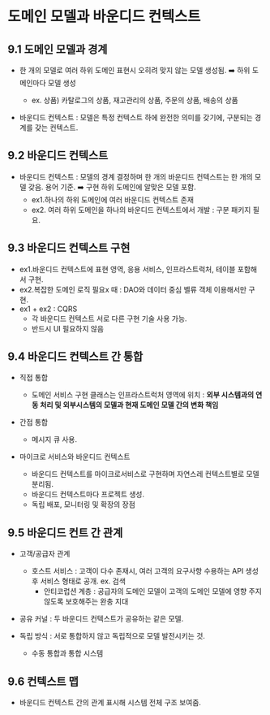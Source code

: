# 도메인 모델과 바운디드 컨텍스트

## 9.1 도메인 모델과 경계

* 한 개의 모델로 여러 하위 도메인 표현시 오히려 맞지 않는 모델 생성됨. ➡️ 하위 도메인마다 모델 생성
	* ex. 상품) 카탈로그의 상품, 재고관리의 상품, 주문의 상품, 배송의 상품

* 바운디드 컨텍스트 : 모델은 특정 컨텍스트 하에 완전한 의미를 갖기에, 구분되는 경계를 갖는 컨텍스트.

## 9.2 바운디드 컨텍스트

* 바운디드 컨텍스트 : 모델의 경계 결정하며 한 개의 바운디드 컨텍스트는 한 개의 모델 갖음. 용어 기준.  ➡️ 구현 하위 도메인에 알맞은 모델 포함.
	* ex1.하나의 하위 도메인에 여러 바운디드 컨텍스트 존재
	* ex2. 여러 하위 도메인을 하나의 바운디드 컨텍스트에서 개발 : 구분 패키지 필요.

## 9.3 바운디드 컨텍스트 구현

* ex1.바운디드 컨텍스트에 표현 영역, 응용 서비스, 인프라스트럭처, 테이블 포함해서 구현.
* ex2.복잡한 도메인 로직 필요x 때 : DAO와 데이터 중심 벨류 객체 이용해서만 구현.
* ex1 + ex2 : CQRS
	* 각 바운디드 컨텍스트 서로 다른 구현 기술 사용 가능.
	* 반드시 UI 필요하지 않음

## 9.4 바운디드 컨텍스트 간 통합

* 직접 통합
	* 도메인 서비스 구현 클래스는 인프라스트럭처 영역에 위치 : **외부 시스템과의 연동 처리 및 외부시스템의 모델과 현재 도메인 모델 간의 변화 책임**
* 간접 통합
	* 메시지 큐 사용.

* 마이크로 서비스와 바운디드 컨텍스트
	* 바운디드 컨텍스트를 마이크로서비스로 구현하며 자연스레 컨텍스트별로 모델 분리됨.
	* 바운디드 컨텍스트마다 프로젝트 생성.
	* 독립 배포, 모니터링 및 확장의 장점

## 9.5 바운디드 컨트 간 관계

* 고객/공급자 관계
	* 호스트 서비스 : 고객이 다수 존재시, 여러 고객의 요구사항 수용하는 API 생성 후 서비스 형태로 공개. ex. 검색
		* 안티코럽션 계층 : 공급자의 도메인 모델이 고객의 도메인 모델에 영향 주지 않도록 보호해주는 완충 지대

* 공유 커널 : 두 바운디드 컨텍스트가 공유하는 같은 모델.

* 독립 방식 : 서로 통합하지 않고 독립적으로 모델 발전시키는 것.
	* 수동 통합과 통합 시스템

## 9.6 컨텍스트 맵

* 바운디드 컨텍스트 간의 관계 표시해 시스템 전체 구조 보여줌.
